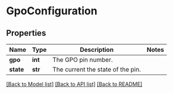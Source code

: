 # GpoConfiguration

## Properties
Name | Type | Description | Notes
------------ | ------------- | ------------- | -------------
**gpo** | **int** | The GPO pin number. | 
**state** | **str** | The current the state of the pin. | 

[[Back to Model list]](../README.md#documentation-for-models) [[Back to API list]](../README.md#documentation-for-api-endpoints) [[Back to README]](../README.md)


